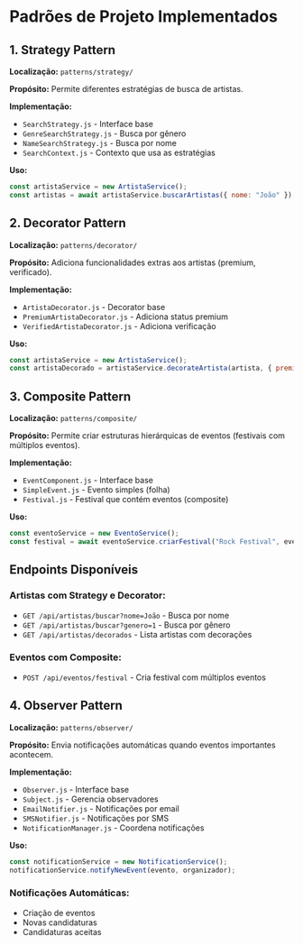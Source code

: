 # Padrões de Projeto Implementados

## 1. Strategy Pattern
**Localização:** `patterns/strategy/`

**Propósito:** Permite diferentes estratégias de busca de artistas.

**Implementação:**
- `SearchStrategy.js` - Interface base
- `GenreSearchStrategy.js` - Busca por gênero
- `NameSearchStrategy.js` - Busca por nome
- `SearchContext.js` - Contexto que usa as estratégias

**Uso:** 
```javascript
const artistaService = new ArtistaService();
const artistas = await artistaService.buscarArtistas({ nome: "João" });
```

## 2. Decorator Pattern
**Localização:** `patterns/decorator/`

**Propósito:** Adiciona funcionalidades extras aos artistas (premium, verificado).

**Implementação:**
- `ArtistaDecorator.js` - Decorator base
- `PremiumArtistaDecorator.js` - Adiciona status premium
- `VerifiedArtistaDecorator.js` - Adiciona verificação

**Uso:**
```javascript
const artistaService = new ArtistaService();
const artistaDecorado = artistaService.decorateArtista(artista, { premium: true, verified: true });
```

## 3. Composite Pattern
**Localização:** `patterns/composite/`

**Propósito:** Permite criar estruturas hierárquicas de eventos (festivais com múltiplos eventos).

**Implementação:**
- `EventComponent.js` - Interface base
- `SimpleEvent.js` - Evento simples (folha)
- `Festival.js` - Festival que contém eventos (composite)

**Uso:**
```javascript
const eventoService = new EventoService();
const festival = await eventoService.criarFestival("Rock Festival", eventos);
```

## Endpoints Disponíveis

### Artistas com Strategy e Decorator:
- `GET /api/artistas/buscar?nome=João` - Busca por nome
- `GET /api/artistas/buscar?genero=1` - Busca por gênero
- `GET /api/artistas/decorados` - Lista artistas com decorações

### Eventos com Composite:
- `POST /api/eventos/festival` - Cria festival com múltiplos eventos

## 4. Observer Pattern
**Localização:** `patterns/observer/`

**Propósito:** Envia notificações automáticas quando eventos importantes acontecem.

**Implementação:**
- `Observer.js` - Interface base
- `Subject.js` - Gerencia observadores
- `EmailNotifier.js` - Notificações por email
- `SMSNotifier.js` - Notificações por SMS
- `NotificationManager.js` - Coordena notificações

**Uso:**
```javascript
const notificationService = new NotificationService();
notificationService.notifyNewEvent(evento, organizador);
```

### Notificações Automáticas:
- Criação de eventos
- Novas candidaturas
- Candidaturas aceitas